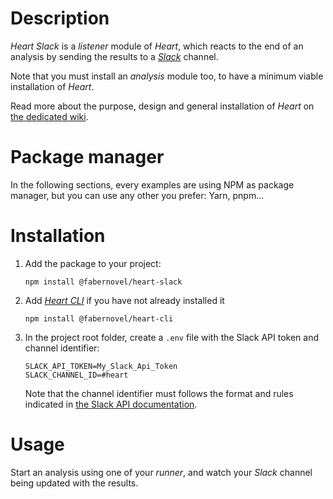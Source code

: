 # Description

_Heart Slack_ is a _listener_ module of _Heart_, which reacts to the end of an analysis by sending the results to a _[Slack](https://slack.com)_ channel.

Note that you must install an _analysis_ module too, to have a minimum viable installation of _Heart_.

Read more about the purpose, design and general installation of _Heart_ on [the dedicated wiki](https://gitlab.com/fabernovel/heart/wikis/What-is-Heart).

# Package manager

In the following sections, every examples are using NPM as package manager, but you can use any other you prefer: Yarn, pnpm...

# Installation

1. Add the package to your project:

    ```shell
    npm install @fabernovel/heart-slack
    ```

2. Add _[Heart CLI](https://www.npmjs.com/package/@fabernovel/heart-cli)_ if you have not already installed it

    ```shell
    npm install @fabernovel/heart-cli
    ```

3. In the project root folder, create a `.env` file with the Slack API token and channel identifier:

    ```dotenv
    SLACK_API_TOKEN=My_Slack_Api_Token
    SLACK_CHANNEL_ID=#heart
    ```

    Note that the channel identifier must follows the format and rules indicated in [the Slack API documentation](https://api.slack.com/methods/chat.postMessage#channels).

# Usage

Start an analysis using one of your _runner_, and watch your _Slack_ channel being updated with the results.
